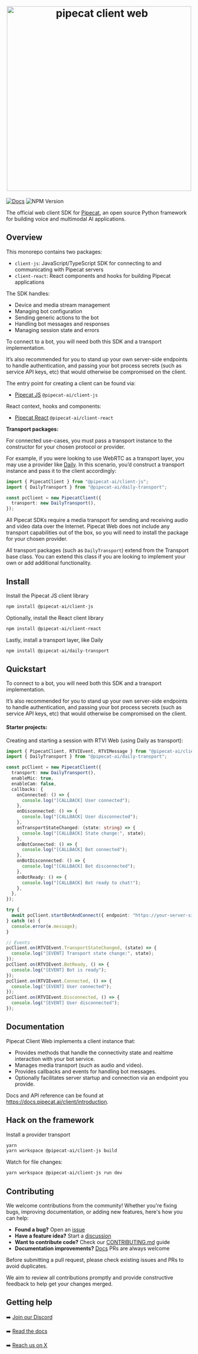 <h1><div align="center">
 <img alt="pipecat client web" width="500px" height="auto" src="https://raw.githubusercontent.com/pipecat-ai/pipecat-client-web/main/pipecat-web.png">
</div></h1>

[![Docs](https://img.shields.io/badge/documentation-blue)](https://docs.pipecat.ai/client/introduction)
![NPM Version](https://img.shields.io/npm/v/@pipecat-ai/client-js)

The official web client SDK for [Pipecat](https://github.com/pipecat-ai/pipecat), an open source Python framework for building voice and multimodal AI applications.

## Overview

This monorepo contains two packages:

- `client-js`: JavaScript/TypeScript SDK for connecting to and communicating with Pipecat servers
- `client-react`: React components and hooks for building Pipecat applications

The SDK handles:

- Device and media stream management
- Managing bot configuration
- Sending generic actions to the bot
- Handling bot messages and responses
- Managing session state and errors

To connect to a bot, you will need both this SDK and a transport implementation.

It’s also recommended for you to stand up your own server-side endpoints to handle authentication, and passing your bot process secrets (such as service API keys, etc) that would otherwise be compromised on the client.

The entry point for creating a client can be found via:

- [Pipecat JS](/client-js/) `@pipecat-ai/client-js`

React context, hooks and components:

- [Pipecat React](/client-react/) `@pipecat-ai/client-react`

**Transport packages:**

For connected use-cases, you must pass a transport instance to the constructor for your chosen protocol or provider.

For example, if you were looking to use WebRTC as a transport layer, you may use a provider like [Daily](https://daily.co). In this scenario, you’d construct a transport instance and pass it to the client accordingly:

```ts
import { PipecatClient } from "@pipecat-ai/client-js";
import { DailyTransport } from "@pipecat-ai/daily-transport";

const pcClient = new PipecatClient({
  transport: new DailyTransport(),
});
```

All Pipecat SDKs require a media transport for sending and receiving audio and video data over the Internet. Pipecat Web does not include any transport capabilities out of the box, so you will need to install the package for your chosen provider.

All transport packages (such as `DailyTransport`) extend from the Transport base class. You can extend this class if you are looking to implement your own or add additional functionality.

## Install

Install the Pipecat JS client library

```bash
npm install @pipecat-ai/client-js
```

Optionally, install the React client library

```bash
npm install @pipecat-ai/client-react
```

Lastly, install a transport layer, like Daily

```bash
npm install @pipecat-ai/daily-transport
```

## Quickstart

To connect to a bot, you will need both this SDK and a transport implementation.

It’s also recommended for you to stand up your own server-side endpoints to handle authentication, and passing your bot process secrets (such as service API keys, etc) that would otherwise be compromised on the client.

#### Starter projects:

Creating and starting a session with RTVI Web (using Daily as transport):

```typescript
import { PipecatClient, RTVIEvent, RTVIMessage } from "@pipecat-ai/client-js";
import { DailyTransport } from "@pipecat-ai/daily-transport";

const pcClient = new PipecatClient({
  transport: new DailyTransport(),
  enableMic: true,
  enableCam: false,
  callbacks: {
    onConnected: () => {
      console.log("[CALLBACK] User connected");
    },
    onDisconnected: () => {
      console.log("[CALLBACK] User disconnected");
    },
    onTransportStateChanged: (state: string) => {
      console.log("[CALLBACK] State change:", state);
    },
    onBotConnected: () => {
      console.log("[CALLBACK] Bot connected");
    },
    onBotDisconnected: () => {
      console.log("[CALLBACK] Bot disconnected");
    },
    onBotReady: () => {
      console.log("[CALLBACK] Bot ready to chat!");
    },
  },
});

try {
  await pcClient.startBotAndConnect({ endpoint: "https://your-server-side-url/connect" });
} catch (e) {
  console.error(e.message);
}

// Events
pcClient.on(RTVIEvent.TransportStateChanged, (state) => {
  console.log("[EVENT] Transport state change:", state);
});
pcClient.on(RTVIEvent.BotReady, () => {
  console.log("[EVENT] Bot is ready");
});
pcClient.on(RTVIEvent.Connected, () => {
  console.log("[EVENT] User connected");
});
pcClient.on(RTVIEvent.Disconnected, () => {
  console.log("[EVENT] User disconnected");
});
```

## Documentation

Pipecat Client Web implements a client instance that:

- Provides methods that handle the connectivity state and realtime interaction with your bot service.
- Manages media transport (such as audio and video).
- Provides callbacks and events for handling bot messages.
- Optionally facilitates server startup and connection via an endpoint you provide.

Docs and API reference can be found at https://docs.pipecat.ai/client/introduction.

## Hack on the framework

Install a provider transport

```bash
yarn
yarn workspace @pipecat-ai/client-js build
```

Watch for file changes:

```bash
yarn workspace @pipecat-ai/client-js run dev
```

## Contributing

We welcome contributions from the community! Whether you're fixing bugs, improving documentation, or adding new features, here's how you can help:

- **Found a bug?** Open an [issue](https://github.com/pipecat-ai/pipecat-client-web/issues)
- **Have a feature idea?** Start a [discussion](https://discord.gg/pipecat)
- **Want to contribute code?** Check our [CONTRIBUTING.md](CONTRIBUTING.md) guide
- **Documentation improvements?** [Docs](https://github.com/pipecat-ai/docs) PRs are always welcome

Before submitting a pull request, please check existing issues and PRs to avoid duplicates.

We aim to review all contributions promptly and provide constructive feedback to help get your changes merged.

## Getting help

➡️ [Join our Discord](https://discord.gg/pipecat)

➡️ [Read the docs](https://docs.pipecat.ai)

➡️ [Reach us on X](https://x.com/pipecat_ai)
